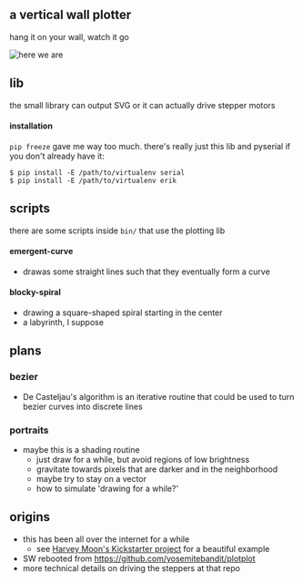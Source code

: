 ## a vertical wall plotter
hang it on your wall, watch it go

![here we are](http://i.imgur.com/toPtD.jpg)


## lib
the small library can output SVG or it can actually drive stepper motors

#### installation
`pip freeze` gave me way too much.  there's really just this lib and pyserial if you don't already have it:

    $ pip install -E /path/to/virtualenv serial
    $ pip install -E /path/to/virtualenv erik

## scripts
there are some scripts inside `bin/` that use the plotting lib

#### emergent-curve
 - drawas some straight lines such that they eventually form a curve

#### blocky-spiral
 - drawing a square-shaped spiral starting in the center
 - a labyrinth, I suppose


## plans

### bezier
 - De Casteljau's algorithm is an iterative routine that could be used to turn bezier curves into discrete lines

### portraits
 - maybe this is a shading routine
   - just draw for a while, but avoid regions of low brightness
   - gravitate towards pixels that are darker and in the neighborhood
   - maybe try to stay on a vector
   - how to simulate 'drawing for a while?'


## origins
 - this has been all over the internet for a while
   - see [Harvey Moon's Kickstarter project](http://www.kickstarter.com/projects/notever/the-drawing-machine) for a beautiful example
 - SW rebooted from https://github.com/yosemitebandit/plotplot
 - more technical details on driving the steppers at that repo

